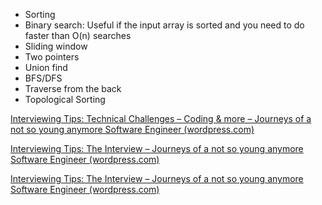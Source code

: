 
- Sorting
- Binary search: Useful if the input array is sorted and you need to do faster than O(n) searches
- Sliding window
- Two pointers
- Union find
- BFS/DFS
- Traverse from the back
- Topological Sorting

[Interviewing Tips: Technical Challenges – Coding & more – Journeys of a not so young anymore Software Engineer (wordpress.com)](https://pragtob.wordpress.com/2023/11/29/interviewing-tips-technical-challenges-coding-more/?ref=dailydev)

[Interviewing Tips: The Interview – Journeys of a not so young anymore Software Engineer (wordpress.com)](https://pragtob.wordpress.com/2024/03/21/interviewing-tips-the-interview/)

[Interviewing Tips: The Interview – Journeys of a not so young anymore Software Engineer (wordpress.com)](https://pragtob.wordpress.com/2024/03/21/interviewing-tips-the-interview/)